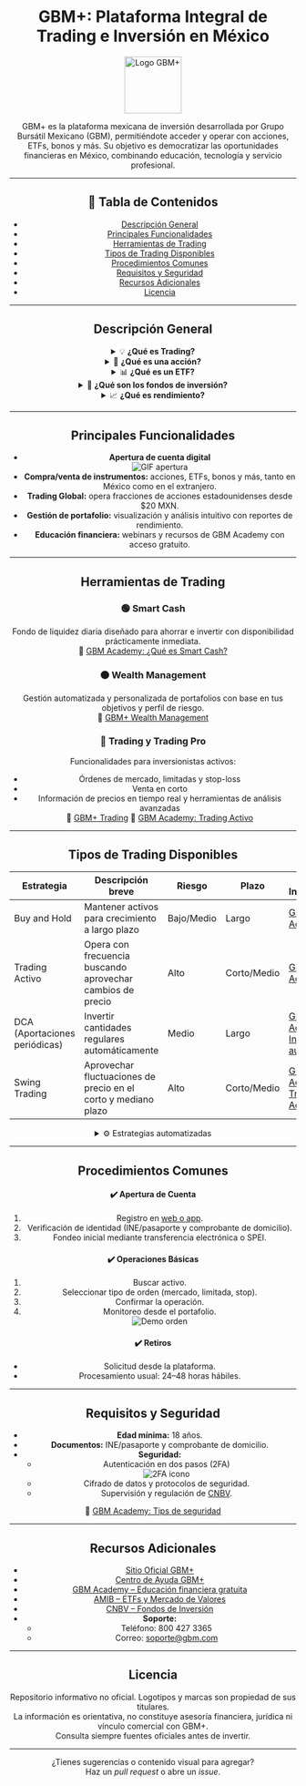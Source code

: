 <div align="center">

<h1>GBM+: Plataforma Integral de Trading e Inversión en México</h1>

<a href="https://gbm.com/">
  <img src="https://s3-symbol-logo.tradingview.com/corporativo-gbm-sab-de-cv--600.png" alt="Logo GBM+" width="100"/>
</a>

GBM+ es la plataforma mexicana de inversión desarrollada por Grupo Bursátil Mexicano (GBM), permitiéndote acceder y operar con acciones, ETFs, bonos y más. Su objetivo es democratizar las oportunidades financieras en México, combinando educación, tecnología y servicio profesional.

---

## 📑 Tabla de Contenidos

- [Descripción General](#descripción-general)
- [Principales Funcionalidades](#principales-funcionalidades)
- [Herramientas de Trading](#herramientas-de-trading)
- [Tipos de Trading Disponibles](#tipos-de-trading-disponibles)
- [Procedimientos Comunes](#procedimientos-comunes)
- [Requisitos y Seguridad](#requisitos-y-seguridad)
- [Recursos Adicionales](#recursos-adicionales)
- [Licencia](#licencia)

---

## Descripción General

<details>
<summary>💡 <b>¿Qué es Trading?</b></summary>

El <b>trading</b> es la compraventa activa de instrumentos financieros como acciones y bonos, con el objetivo de aprovechar las fluctuaciones del mercado para obtener ganancias.<br>
<b>Más información:</b>  
- [CNBV - Instrumentos Financieros](https://www.gob.mx/cnbv/articulos/conoce-los-instrumentos-financieros-y-los-tipos-de-intermediarios?s=)
- [GBM Academy: ¿Qué es el Trading?](https://academy.gbm.com/que-es-trading/)

</details>

<details>
<summary>🏢 <b>¿Qué es una acción?</b></summary>

Las <b>acciones</b> representan una fracción de la propiedad de una empresa. Al adquirirlas, tienes derecho a participar en los beneficios y, en algunos casos, en la toma de decisiones.<br>
<b>Más información:</b>
- [Bolsa Mexicana de Valores: Conceptos Básicos](https://www.bmv.com.mx/es/emisoras/conceptos-basicos)
- [GBM Academy: ¿Qué son las acciones?](https://academy.gbm.com/que-son-las-acciones/)

</details>

<details>
<summary>📊 <b>¿Qué es un ETF?</b></summary>

Un <b>ETF</b> (Fondo Cotizado en Bolsa) es un fondo de inversión que se comercializa como una acción y replica el comportamiento de un índice o sector.<br>
<b>Más información:</b>
- [AMIB: ¿Qué son los ETFs?](https://www.amib.com.mx/index.php/boletines/498-que-son-los-etf)
- [GBM Academy: ETFs](https://academy.gbm.com/que-es-un-etf/)

</details>

<details>
<summary>💼 <b>¿Qué son los fondos de inversión?</b></summary>

Los <b>fondos de inversión</b> reúnen el dinero de varios inversionistas, permitiendo acceder a portafolios diversificados administrados por expertos.<br>
<b>Más información:</b>
- [CNBV - Fondos de Inversión](https://www.gob.mx/cnbv/articulos/fondos-de-inversion)
- [GBM Academy: Fondos de Inversión](https://academy.gbm.com/que-son-los-fondos-de-inversion/)

</details>

<details>
<summary>📈 <b>¿Qué es rendimiento?</b></summary>

El <b>rendimiento</b> es la ganancia o pérdida generada por una inversión durante un periodo. Normalmente se expresa como porcentaje en relación al capital inicial.<br>
<b>Más información:</b>
- [GBM Academy: ¿Qué es el rendimiento de una inversión?](https://academy.gbm.com/que-es-el-rendimiento-de-una-inversion/)

</details>

---

## Principales Funcionalidades

- **Apertura de cuenta digital**  
  ![GIF apertura](https://media.giphy.com/media/MCfhrrNN1goH6/giphy.gif)
- **Compra/venta de instrumentos:** acciones, ETFs, bonos y más, tanto en México como en el extranjero.
- **Trading Global:** opera fracciones de acciones estadounidenses desde $20 MXN.
- **Gestión de portafolio:** visualización y análisis intuitivo con reportes de rendimiento.
- **Educación financiera:** webinars y recursos de GBM Academy con acceso gratuito.

---

## Herramientas de Trading

### 🟢 Smart Cash  
Fondo de liquidez diaria diseñado para ahorrar e invertir con disponibilidad prácticamente inmediata.<br>
🔗 [GBM Academy: ¿Qué es Smart Cash?](https://academy.gbm.com/smart-cash/)

### 🟠 Wealth Management  
Gestión automatizada y personalizada de portafolios con base en tus objetivos y perfil de riesgo.<br>
🔗 [GBM+ Wealth Management](https://www.gbm.com/plus/wealth-management)

### 🔵 Trading y Trading Pro  
Funcionalidades para inversionistas activos:  
- Órdenes de mercado, limitadas y stop-loss  
- Venta en corto  
- Información de precios en tiempo real y herramientas de análisis avanzadas  
🔗 [GBM+ Trading](https://www.gbm.com/plus/trading-pro)
🔗 [GBM Academy: Trading Activo](https://academy.gbm.com/trading-activo/)

---

## Tipos de Trading Disponibles

| Estrategia                | Descripción breve | Riesgo   | Plazo   | Más Información |
|---------------------------|-------------------|----------|---------|-----------------|
| Buy and Hold              | Mantener activos para crecimiento a largo plazo   | Bajo/Medio | Largo  | [GBM Academy](https://academy.gbm.com/estrategias-de-inversion/)
| Trading Activo            | Opera con frecuencia buscando aprovechar cambios de precio   | Alto      | Corto/Medio | [GBM Academy](https://academy.gbm.com/trading-activo/)
| DCA (Aportaciones periódicas)     | Invertir cantidades regulares automáticamente  | Medio     | Largo  | [GBM Academy: Inversión automática](https://academy.gbm.com/invertir-en-automatico/)
| Swing Trading             | Aprovechar fluctuaciones de precio en el corto y mediano plazo | Alto | Corto/Medio | [GBM Academy: Trading Activo](https://academy.gbm.com/trading-activo/)

<details>
<summary>⚙️ Estrategias automatizadas</summary>
En GBM+, puedes programar aportaciones recurrentes para invertir y diversificar automáticamente tu portafolio incluso mientras duermes.<br>
🔗 [GBM Academy: Estrategias Automatizadas](https://academy.gbm.com/estrategias-de-inversion/)
</details>

---

## Procedimientos Comunes

#### ✔️ Apertura de Cuenta
1. Registro en [web o app](https://www.gbm.com/).
2. Verificación de identidad (INE/pasaporte y comprobante de domicilio).
3. Fondeo inicial mediante transferencia electrónica o SPEI.

#### ✔️ Operaciones Básicas
1. Buscar activo.
2. Seleccionar tipo de orden (mercado, limitada, stop).
3. Confirmar la operación.
4. Monitoreo desde el portafolio.  
![Demo orden](https://media.giphy.com/media/l1J3preURPiwjRPvG/giphy.gif)

#### ✔️ Retiros
- Solicitud desde la plataforma.
- Procesamiento usual: 24–48 horas hábiles.

---

## Requisitos y Seguridad

- **Edad mínima:** 18 años.
- **Documentos:** INE/pasaporte y comprobante de domicilio.
- **Seguridad:**  
  - Autenticación en dos pasos (2FA)  
    ![2FA icono](https://cdn-icons-png.flaticon.com/512/565/565318.png)
  - Cifrado de datos y protocolos de seguridad.
  - Supervisión y regulación de [CNBV](https://www.gob.mx/cnbv).

🔗 [GBM Academy: Tips de seguridad](https://academy.gbm.com/tips-de-seguridad/)

---

## Recursos Adicionales

- [Sitio Oficial GBM+](https://gbm.com/plus)  
- [Centro de Ayuda GBM+](https://gbm.com/plus/ayuda)
- [GBM Academy – Educación financiera gratuita](https://academy.gbm.com/)  
- [AMIB – ETFs y Mercado de Valores](https://www.amib.com.mx/index.php/boletines/498-que-son-los-etf)  
- [CNBV – Fondos de Inversión](https://www.gob.mx/cnbv/articulos/fondos-de-inversion)  
- **Soporte:**  
    - Teléfono: 800 427 3365  
    - Correo: soporte@gbm.com  

---

## Licencia

Repositorio informativo no oficial. Logotipos y marcas son propiedad de sus titulares.  
La información es orientativa, no constituye asesoría financiera, jurídica ni vínculo comercial con GBM+.  
Consulta siempre fuentes oficiales antes de invertir.

---

¿Tienes sugerencias o contenido visual para agregar?  
Haz un *pull request* o abre un *issue*.
